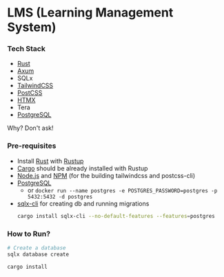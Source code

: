 # LMS (Learning Management System)

### Tech Stack
-   [Rust](https://www.rust-lang.org/)
-   [Axum](https://github.com/tokio-rs/axum)
-   SQLx
-   [TailwindCSS](https://tailwindcss.com/)
-   [PostCSS](https://postcss.org/)
-   [HTMX](https://htmx.org/)
-   Tera
-   [PostgreSQL](https://www.postgresql.org/)

Why? Don't ask!


### Pre-requisites

-   Install [Rust](https://www.rust-lang.org/tools/install) with [Rustup](https://rustup.rs/)
-   [Cargo](https://doc.rust-lang.org/cargo/getting-started/installation.html) should be already installed with Rustup
-   [Node.js](https://nodejs.org/en/download/) and [NPM](https://www.npmjs.com/get-npm) (for the building tailwindcss and postcss-cli)
-   [PostgreSQL](https://www.postgresql.org/download/)
    -   or `docker run --name postgres -e POSTGRES_PASSWORD=postgres -p 5432:5432 -d postgres`
-   [sqlx-cli](https://github.com/launchbadge/sqlx/tree/main/sqlx-cli) for creating db and running migrations
    ```bash
    cargo install sqlx-cli --no-default-features --features=postgres
    ```

### How to Run?
```bash
# Create a database
sqlx database create

cargo install
```
